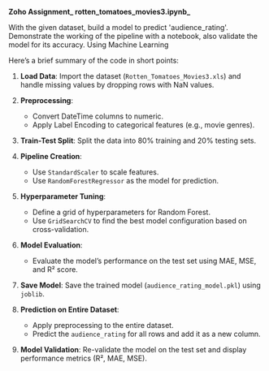 **Zoho Assignment_
 rotten_tomatoes_movies3.ipynb_**
 

With the given dataset, build a model to predict 'audience_rating'. Demonstrate the working of the pipeline with a notebook, also validate the model for its accuracy. Using Machine Learning

Here’s a brief summary of the code in short points:

1. **Load Data**: Import the dataset (`Rotten_Tomatoes_Movies3.xls`) and handle missing values by dropping rows with NaN values.

2. **Preprocessing**:
   - Convert DateTime columns to numeric.
   - Apply Label Encoding to categorical features (e.g., movie genres).

3. **Train-Test Split**: Split the data into 80% training and 20% testing sets.

4. **Pipeline Creation**: 
   - Use `StandardScaler` to scale features.
   - Use `RandomForestRegressor` as the model for prediction.

5. **Hyperparameter Tuning**: 
   - Define a grid of hyperparameters for Random Forest.
   - Use `GridSearchCV` to find the best model configuration based on cross-validation.

6. **Model Evaluation**: 
   - Evaluate the model’s performance on the test set using MAE, MSE, and R² score.

7. **Save Model**: Save the trained model (`audience_rating_model.pkl`) using `joblib`.

8. **Prediction on Entire Dataset**:
   - Apply preprocessing to the entire dataset.
   - Predict the `audience_rating` for all rows and add it as a new column.

9. **Model Validation**: Re-validate the model on the test set and display performance metrics (R², MAE, MSE).

